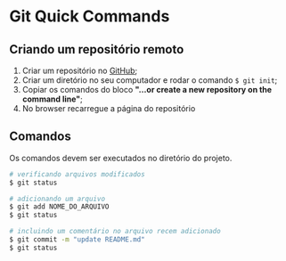 # Git Quick Commands

## Criando um repositório remoto

1. Criar um repositório no [GitHub](https://github.com);
1. Criar um diretório no seu computador e rodar o comando `$ git init`;
1. Copiar os comandos do bloco **"…or create a new repository on the command line"**;
1. No browser recarregue a página do repositório

## Comandos

Os comandos devem ser executados no diretório do projeto.

```bash
# verificando arquivos modificados
$ git status

# adicionando um arquivo
$ git add NOME_DO_ARQUIVO
$ git status

# incluindo um comentário no arquivo recem adicionado
$ git commit -m "update README.md"
$ git status
```